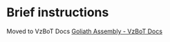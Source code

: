 # Brief instructions

Moved to VzBoT Docs [Goliath Assembly - VzBoT Docs](https://docs.vzbot.org//vz-other/goliath/assembly)

